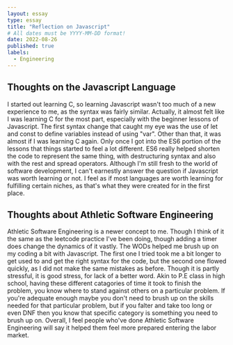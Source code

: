 ```yaml
---
layout: essay
type: essay
title: "Reflection on Javascript"
# All dates must be YYYY-MM-DD format!
date: 2022-08-26
published: true
labels:
  - Engineering
---
```


## Thoughts on the Javascript Language

I started out learning C, so learning Javascript wasn't too much of a new experience to me, as the syntax was fairly similar.  Actually, it almost felt like I was learning C for the most part, especially with the beginner lessons of Javascript.  The first syntax change that caught my eye was the use of let and const to define variables instead of using "var".  Other than that, it was almost if I was learning C again.  Only once I got into the ES6 portion of the lessons that things started to feel a lot different.  ES6 really helped shorten the code to represent the same thing, with destructuring syntax and also with the rest and spread operators.  Although I'm still fresh to the world of software development, I can't earnestly answer the question if Javascript was worth learning or not.  I feel as if most languages are worth learning for fulfilling certain niches, as that's what they were created for in the first place.

## Thoughts about Athletic Software Engineering

Athletic Software Engineering is a newer concept to me.  Though I think of it the same as the leetcode practice I've been doing, though adding a timer does change the dynamics of it vastly.  The WODs helped me brush up on my coding a bit with Javascript.  The first one I tried took me a bit longer to get used to and get the right syntax for the code, but the second one flowed quickly, as I did not make the same mistakes as before.  Though it is partly stressful, it is good stress, for lack of a better word. Akin to P.E class in high school, having these different catagories of time it took to finish the problem, you know where to stand against others on a particular problem.  If you're adequate enough maybe you don't need to brush up on the skills needed for that particular problem, but if you falter and take too long or even DNF then you know that specific category is something you need to brush up on.  Overall, I feel people who've done Athletic Software Engineering will say it helped them feel more prepared entering the labor market.

